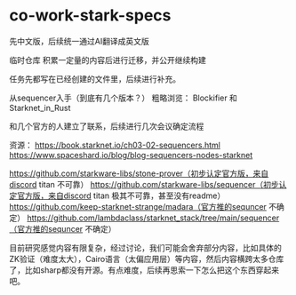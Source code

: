 # co-work-stark-specs

先中文版，后续统一通过AI翻译成英文版

临时仓库 积累一定量的内容后进行迁移，并公开继续构建

任务先都写在已经创建的文件里，后续进行补充。

从sequencer入手（到底有几个版本？） 粗略浏览： Blockifier 和 Starknet_in_Rust

和几个官方的人建立了联系，后续进行几次会议确定流程

资源： https://book.starknet.io/ch03-02-sequencers.html https://www.spaceshard.io/blog/blog-sequencers-nodes-starknet

https://github.com/starkware-libs/stone-prover（初步认定官方版，来自discord titan 不可靠） https://github.com/starkware-libs/sequencer（初步认定官方版，来自discord titan 极其不可靠，甚至没有readme） https://github.com/keep-starknet-strange/madara（官方推的sequncer 不确定） https://github.com/lambdaclass/starknet_stack/tree/main/sequencer（官方推的sequncer 不确定）

目前研究感觉内容有限复杂，经过讨论，我们可能会舍弃部分内容，比如具体的ZK验证（难度太大），Cairo语言（太偏应用层）等内容，然后内容横跨太多仓库了，比如sharp都没有开源。有点难度，后续再思索一下怎么把这个东西穿起来吧。